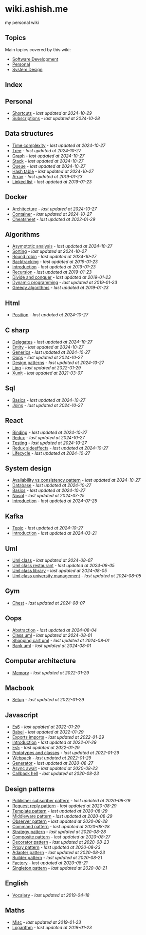 # wiki.ashish.me

my personal wiki

## Topics

Main topics covered by this wiki:

- [Software Development](./software-development/index.html)
- [Personal](./personal/index.html)
- [System Design](./system-design/index.html)


## Index
<!-- index starts -->
## Personal

* [Shortcuts](https://github.com/ashishdotme/notes/blob/master/personal/shortcuts.md) - *last updated at 2024-10-29*
* [Subscriptions](https://github.com/ashishdotme/notes/blob/master/personal/subscriptions.md) - *last updated at 2024-10-28*

## Data structures

* [Time complexity](https://github.com/ashishdotme/notes/blob/master/data-structures/time-complexity.md) - *last updated at 2024-10-27*
* [Tree](https://github.com/ashishdotme/notes/blob/master/data-structures/tree.md) - *last updated at 2024-10-27*
* [Graph](https://github.com/ashishdotme/notes/blob/master/data-structures/graph.md) - *last updated at 2024-10-27*
* [Stack](https://github.com/ashishdotme/notes/blob/master/data-structures/stack.md) - *last updated at 2024-10-27*
* [Queue](https://github.com/ashishdotme/notes/blob/master/data-structures/queue.md) - *last updated at 2024-10-27*
* [Hash table](https://github.com/ashishdotme/notes/blob/master/data-structures/hash-table.md) - *last updated at 2024-10-27*
* [Array](https://github.com/ashishdotme/notes/blob/master/data-structures/array.md) - *last updated at 2019-01-23*
* [Linked list](https://github.com/ashishdotme/notes/blob/master/data-structures/linked-list.md) - *last updated at 2019-01-23*

## Docker

* [Architecture](https://github.com/ashishdotme/notes/blob/master/docker/architecture.md) - *last updated at 2024-10-27*
* [Container](https://github.com/ashishdotme/notes/blob/master/docker/container.md) - *last updated at 2024-10-27*
* [Cheatsheet](https://github.com/ashishdotme/notes/blob/master/docker/cheatsheet.md) - *last updated at 2022-01-29*

## Algorithms

* [Asymptotic analysis](https://github.com/ashishdotme/notes/blob/master/algorithms/asymptotic-analysis.md) - *last updated at 2024-10-27*
* [Sorting](https://github.com/ashishdotme/notes/blob/master/algorithms/sorting.md) - *last updated at 2024-10-27*
* [Round robin](https://github.com/ashishdotme/notes/blob/master/algorithms/round-robin.md) - *last updated at 2024-10-27*
* [Backtracking](https://github.com/ashishdotme/notes/blob/master/algorithms/backtracking.md) - *last updated at 2019-01-23*
* [Introduction](https://github.com/ashishdotme/notes/blob/master/algorithms/introduction.md) - *last updated at 2019-01-23*
* [Recursion](https://github.com/ashishdotme/notes/blob/master/algorithms/recursion.md) - *last updated at 2019-01-23*
* [Divide and conquer](https://github.com/ashishdotme/notes/blob/master/algorithms/divide-and-conquer.md) - *last updated at 2019-01-23*
* [Dynamic programming](https://github.com/ashishdotme/notes/blob/master/algorithms/dynamic-programming.md) - *last updated at 2019-01-23*
* [Greedy algorithms](https://github.com/ashishdotme/notes/blob/master/algorithms/greedy-algorithms.md) - *last updated at 2019-01-23*

## Html

* [Position](https://github.com/ashishdotme/notes/blob/master/html/position.md) - *last updated at 2024-10-27*

## C sharp

* [Delegates](https://github.com/ashishdotme/notes/blob/master/c-sharp/delegates.md) - *last updated at 2024-10-27*
* [Entity](https://github.com/ashishdotme/notes/blob/master/c-sharp/entity.md) - *last updated at 2024-10-27*
* [Generics](https://github.com/ashishdotme/notes/blob/master/c-sharp/generics.md) - *last updated at 2024-10-27*
* [Oops](https://github.com/ashishdotme/notes/blob/master/c-sharp/oops.md) - *last updated at 2024-10-27*
* [Design patterns](https://github.com/ashishdotme/notes/blob/master/c-sharp/design-patterns.md) - *last updated at 2024-10-27*
* [Linq](https://github.com/ashishdotme/notes/blob/master/c-sharp/linq.md) - *last updated at 2022-01-29*
* [Xunit](https://github.com/ashishdotme/notes/blob/master/c-sharp/xunit.md) - *last updated at 2021-03-07*

## Sql

* [Basics](https://github.com/ashishdotme/notes/blob/master/sql/basics.md) - *last updated at 2024-10-27*
* [Joins](https://github.com/ashishdotme/notes/blob/master/sql/joins.md) - *last updated at 2024-10-27*

## React

* [Binding](https://github.com/ashishdotme/notes/blob/master/react/binding.md) - *last updated at 2024-10-27*
* [Redux](https://github.com/ashishdotme/notes/blob/master/react/redux.md) - *last updated at 2024-10-27*
* [Testing](https://github.com/ashishdotme/notes/blob/master/react/testing.md) - *last updated at 2024-10-27*
* [Redux sideeffects](https://github.com/ashishdotme/notes/blob/master/react/redux-sideeffects.md) - *last updated at 2024-10-27*
* [Lifecycle](https://github.com/ashishdotme/notes/blob/master/react/lifecycle.md) - *last updated at 2024-10-27*

## System design

* [Availability vs consistency pattern](https://github.com/ashishdotme/notes/blob/master/system-design/availability-vs-consistency-pattern.md) - *last updated at 2024-10-27*
* [Database](https://github.com/ashishdotme/notes/blob/master/system-design/database.md) - *last updated at 2024-10-27*
* [Basics](https://github.com/ashishdotme/notes/blob/master/system-design/basics.md) - *last updated at 2024-10-27*
* [Nosql](https://github.com/ashishdotme/notes/blob/master/system-design/nosql.md) - *last updated at 2024-07-25*
* [Introduction](https://github.com/ashishdotme/notes/blob/master/system-design/Introduction.md) - *last updated at 2024-07-25*

## Kafka

* [Topic](https://github.com/ashishdotme/notes/blob/master/kafka/topic.md) - *last updated at 2024-10-27*
* [Introduction](https://github.com/ashishdotme/notes/blob/master/kafka/introduction.md) - *last updated at 2024-03-21*

## Uml

* [Uml class](https://github.com/ashishdotme/notes/blob/master/uml/uml-class.md) - *last updated at 2024-08-07*
* [Uml class restaurant](https://github.com/ashishdotme/notes/blob/master/uml/UML-class-restaurant.md) - *last updated at 2024-08-05*
* [Uml class library](https://github.com/ashishdotme/notes/blob/master/uml/UML-class-library.md) - *last updated at 2024-08-05*
* [Uml class university management](https://github.com/ashishdotme/notes/blob/master/uml/UML-class-university-management.md) - *last updated at 2024-08-05*

## Gym

* [Chest](https://github.com/ashishdotme/notes/blob/master/gym/Chest.md) - *last updated at 2024-08-07*

## Oops

* [Abstraction](https://github.com/ashishdotme/notes/blob/master/oops/abstraction.md) - *last updated at 2024-08-04*
* [Class uml](https://github.com/ashishdotme/notes/blob/master/oops/class-uml.md) - *last updated at 2024-08-01*
* [Shopping cart uml](https://github.com/ashishdotme/notes/blob/master/oops/shopping-cart-uml.md) - *last updated at 2024-08-01*
* [Bank uml](https://github.com/ashishdotme/notes/blob/master/oops/bank-uml.md) - *last updated at 2024-08-01*

## Computer architecture

* [Memory](https://github.com/ashishdotme/notes/blob/master/computer-architecture/memory.md) - *last updated at 2022-01-29*

## Macbook

* [Setup](https://github.com/ashishdotme/notes/blob/master/macbook/setup.md) - *last updated at 2022-01-29*

## Javascript

* [Es6](https://github.com/ashishdotme/notes/blob/master/javascript/es6.md) - *last updated at 2022-01-29*
* [Babel](https://github.com/ashishdotme/notes/blob/master/javascript/babel.md) - *last updated at 2022-01-29*
* [Exports imports](https://github.com/ashishdotme/notes/blob/master/javascript/exports-imports.md) - *last updated at 2022-01-29*
* [Introduction](https://github.com/ashishdotme/notes/blob/master/javascript/introduction.md) - *last updated at 2022-01-29*
* [Es5](https://github.com/ashishdotme/notes/blob/master/javascript/es5.md) - *last updated at 2022-01-29*
* [Prototypes and classes](https://github.com/ashishdotme/notes/blob/master/javascript/prototypes-and-classes.md) - *last updated at 2022-01-29*
* [Webpack](https://github.com/ashishdotme/notes/blob/master/javascript/webpack.md) - *last updated at 2022-01-29*
* [Generator](https://github.com/ashishdotme/notes/blob/master/javascript/generator.md) - *last updated at 2020-08-27*
* [Async await](https://github.com/ashishdotme/notes/blob/master/javascript/async-await.md) - *last updated at 2020-08-23*
* [Callback hell](https://github.com/ashishdotme/notes/blob/master/javascript/callback-hell.md) - *last updated at 2020-08-23*

## Design patterns

* [Publisher subscriber pattern](https://github.com/ashishdotme/notes/blob/master/design-patterns/publisher-subscriber-pattern.md) - *last updated at 2020-08-29*
* [Request reply pattern](https://github.com/ashishdotme/notes/blob/master/design-patterns/request-reply-pattern.md) - *last updated at 2020-08-29*
* [Template pattern](https://github.com/ashishdotme/notes/blob/master/design-patterns/template-pattern.md) - *last updated at 2020-08-29*
* [Middleware pattern](https://github.com/ashishdotme/notes/blob/master/design-patterns/middleware-pattern.md) - *last updated at 2020-08-29*
* [Observer pattern](https://github.com/ashishdotme/notes/blob/master/design-patterns/observer-pattern.md) - *last updated at 2020-08-28*
* [Command pattern](https://github.com/ashishdotme/notes/blob/master/design-patterns/command-pattern.md) - *last updated at 2020-08-28*
* [Strategy pattern](https://github.com/ashishdotme/notes/blob/master/design-patterns/strategy-pattern.md) - *last updated at 2020-08-28*
* [Composite pattern](https://github.com/ashishdotme/notes/blob/master/design-patterns/composite-pattern.md) - *last updated at 2020-08-27*
* [Decorator pattern](https://github.com/ashishdotme/notes/blob/master/design-patterns/decorator-pattern.md) - *last updated at 2020-08-23*
* [Proxy pattern](https://github.com/ashishdotme/notes/blob/master/design-patterns/proxy-pattern.md) - *last updated at 2020-08-23*
* [Adapter pattern](https://github.com/ashishdotme/notes/blob/master/design-patterns/adapter-pattern.md) - *last updated at 2020-08-23*
* [Builder pattern](https://github.com/ashishdotme/notes/blob/master/design-patterns/builder-pattern.md) - *last updated at 2020-08-21*
* [Factory](https://github.com/ashishdotme/notes/blob/master/design-patterns/factory.md) - *last updated at 2020-08-21*
* [Singleton pattern](https://github.com/ashishdotme/notes/blob/master/design-patterns/singleton-pattern.md) - *last updated at 2020-08-21*

## English

* [Vocalary](https://github.com/ashishdotme/notes/blob/master/english/vocalary.md) - *last updated at 2019-04-18*

## Maths

* [Misc](https://github.com/ashishdotme/notes/blob/master/maths/misc.md) - *last updated at 2019-01-23*
* [Logarithm](https://github.com/ashishdotme/notes/blob/master/maths/logarithm.md) - *last updated at 2019-01-23*
<!-- index ends -->
